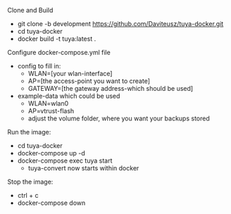 Clone and Build

- git clone -b development https://github.com/Daviteusz/tuya-docker.git
- cd tuya-docker
- docker build -t tuya:latest .

Configure docker-compose.yml file 

- config to fill in:
  - WLAN=[your wlan-interface]
  - AP=[the access-point you want to create]
  - GATEWAY=[the gateway address-which should be used]
- example-data which could be used
  - WLAN=wlan0
  - AP=vtrust-flash
  - adjust the volume folder, where you want your backups stored

Run the image:

- cd tuya-docker
- docker-compose up -d
- docker-compose exec tuya start
  - tuya-convert now starts within docker

Stop the image:

- ctrl + c 
- docker-compose down
